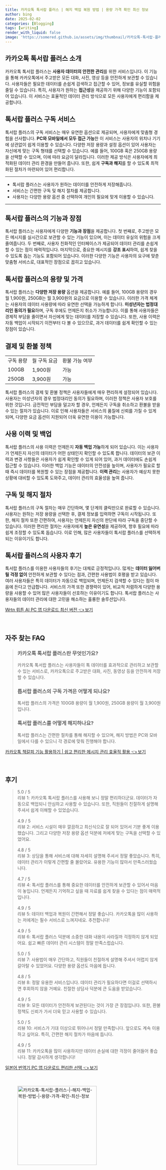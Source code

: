 ```yaml
---
title: 카카오톡 톡서랍 플러스 | 해지 백업 복원 방법 | 용량 가격 확인 최신 정보
author: bing
date: 2025-02-02
categories: [Blogging]
tags: [writing]
render_with_liquid: false
image: 'https://somered.github.io/assets/img/thumbnail/카카오톡-톡서랍-플러스-|-해지-백업-복원-방법-|-용량-가격-확인-최신-정보.webp'
---
```



<h2 id="카카오톡 톡서랍 플러스 소개">카카오톡 톡서랍 플러스 소개</h2>

<p>카카오톡 톡서랍 플러스는 <b>사용자 데이터의 안전한 관리</b>를 위한 서비스입니다. 이 기능을 통해 카카오톡에서 주고받은 모든 대화, 사진, 영상 등을 안전하게 보관할 수 있습니다. 사용자들은 필요한 데이터를 손쉽게 검색하고 접근할 수 있어, 정보를 유실할 위험을 줄일 수 있습니다. 특히, 사용자가 원하는 <b>접근성</b>을 제공하기 위해 다양한 기능이 포함되어 있습니다. 이 서비스는 효율적인 데이터 관리 방식으로 모든 사용자에게 편리함을 제공합니다.</p>

<h2 id="톡서랍 플러스 구독 서비스">톡서랍 플러스 구독 서비스</h2>

<p>톡서랍 플러스의 구독 서비스는 매우 유연한 옵션으로 제공되며, 사용자에게 맞춤형 경험을 선사합니다. <b>PC와 모바일에서 모두 접근 가능</b>한 이 서비스는 사용자의 위치나 기기에 상관없이 쉽게 이용할 수 있습니다. 다양한 저장 용량과 설정 옵션이 있어 사용자는 자신에게 맞는 구독 형태를 선택할 수 있습니다. 예를 들어, 100GB 혹은 250GB 용량을 선택할 수 있으며, 이에 따라 요금이 달라집니다. 이러한 제공 방식은 사용자에게 최적화된 데이터 관리 환경을 만들어 줍니다. 또한, 쉽게 <b>구독과 해지</b>를 할 수 있도록 최적화된 절차가 마련되어 있어 편리합니다.</p>

<hr />

<ul>
    <li>톡서랍 플러스는 사용자가 원하는 데이터를 안전하게 저장해줍니다.</li>
    <li>서비스는 간편한 구독 및 해지 절차를 제공합니다.</li>
    <li>사용자는 다양한 용량 옵션 중 선택하여 개인의 필요에 맞게 이용할 수 있습니다.</li>
</ul>

<hr />

<h2 id="톡서랍 플러스의 기능과 장점">톡서랍 플러스의 기능과 장점</h2>

<p>톡서랍 플러스는 사용자에게 다양한 <b>기능과 장점</b>을 제공합니다. 첫 번째로, 주고받은 모든 메시지를 실시간으로 보관할 수 있는 기능이 있으며, 이는 데이터 유실의 위험을 크게 줄여줍니다. 두 번째로, 사용자 친화적인 인터페이스가 제공되어 데이터 관리를 손쉽게 할 수 있는 점이 매력적입니다. 마지막으로, 중요한 메시지를 <b>강조 표시</b>하여, 쉽게 찾을 수 있도록 돕는 기능도 포함되어 있습니다. 이러한 다양한 기능은 사용자의 요구에 맞춘 맞춤형 서비스로, 대표적인 장점으로 꼽히고 있습니다.</p>

<h2 id="톡서랍 플러스의 용량 및 가격">톡서랍 플러스의 용량 및 가격</h2>

<p>톡서랍 플러스는 <b>다양한 저장 용량</b> 옵션을 제공합니다. 예를 들어, 100GB 용량의 경우 월 1,900원, 250GB는 월 3,900원의 요금으로 이용할 수 있습니다. 이러한 가격 체계는 사용자의 데이터 사용량에 따라 유연한 선택을 가능하게 합니다. <b>미성년자는 법정대리인 동의가 필요</b>하며, 구독 후에도 언제든지 취소가 가능합니다. 이를 통해 사용자들은 경제적 부담을 줄이면서 자신에게 맞는 데이터를 저장할 수 있습니다. 또한, 사용 이력은 자동 백업이 시작되기 이전부터 다 볼 수 있으므로, 과거 데이터를 쉽게 확인할 수 있는 장점이 있습니다.</p>

<h2 id="결제 및 환불 정책">결제 및 환불 정책</h2>

<table>
    <tr>
        <td>구독 용량</td>
        <td>월 구독 요금</td>
        <td>환불 가능 여부</td>
    </tr>
    <tr>
        <td>100GB</td>
        <td>1,900원</td>
        <td>가능</td>
    </tr>
    <tr>
        <td>250GB</td>
        <td>3,900원</td>
        <td>가능</td>
    </tr>
</table>

<p>톡서랍 플러스의 결제 및 환불 정책은 사용자들에게 매우 편리하게 설정되어 있습니다. 사용자는 미성년자의 경우 법정대리인 동의가 필요하며, 이러한 정책은 사용자 보호를 위한 것입니다. 금전적인 부담을 덜고자 할 경우, 언제든지 구독을 취소하고 환불을 받을 수 있는 절차가 있습니다. 이로 인해 사용자들은 서비스의 품질에 신뢰를 가질 수 있게 되며, 다양한 요금 옵션이 지원되어 더욱 유연한 이용이 가능합니다.</p>

<h2 id="사용 이력 및 백업">사용 이력 및 백업</h2>

<p>톡서랍 플러스의 사용 이력은 언제든지 <b>자동 백업 가능</b>하게 되어 있습니다. 이는 사용자가 언제든지 자신의 데이터가 어떤 상태인지 확인할 수 있도록 합니다. 데이터의 보관 이력과 변경 사항들은 사용자가 쉽게 확인할 수 있게 되어 있어, 과거 데이터에도 손쉽게 접근할 수 있습니다. 이러한 백업 기능은 데이터의 안전성을 높이며, 사용자가 필요로 할 때 즉시 데이터를 복원할 수 있는 장점을 제공합니다. <b>이력 관리</b>는 사용자가 예상치 못한 상황에 대비할 수 있도록 도와주고, 데이터 관리의 효율성을 높여 줍니다.</p>

<h2 id="구독 및 해지 절차">구독 및 해지 절차</h2>

<p>톡서랍 플러스의 구독 절차는 매우 간단하며, 몇 단계의 클릭만으로 완료할 수 있습니다. 사용자는 원하는 저장 용량을 선택한 후, 결제 정보를 입력하면 구독이 시작됩니다. 또한, 해지 절차 또한 간편하여, 사용자는 언제든지 자신의 판단에 따라 구독을 중단할 수 있습니다. 이러한 편리한 절차는 사용자에게 <b>높은 유연성</b>을 제공하여, 향후 필요에 따라 쉽게 조정할 수 있도록 돕습니다. 이로 인해, 많은 사용자들이 톡서랍 플러스를 선택하게 되는 이유이기도 합니다.</p>

<h2 id="톡서랍 플러스의 사용자 후기">톡서랍 플러스의 사용자 후기</h2>

<p>톡서랍 플러스를 이용한 사용자들의 후기는 대체로 긍정적입니다. 많게는 <b>데이터 잃어버릴 걱정 없이</b> 안전하게 보관할 수 있다는 점과, 간편한 사용법이 호평을 받고 있습니다. 여러 사용자들은 특히 데이터가 자동으로 백업되며, 언제든지 검색할 수 있다는 점이 마음에 든다고 언급합니다. 서비스의 가격 또한 경쟁력이 있어, 비교적 저렴하게 다양한 용량을 사용할 수 있어 많은 사용자들이 선호하는 이유이기도 합니다. 톡서랍 플러스는 사용자들의 데이터 관리에 대한 고민을 해소하는 훌륭한 솔루션입니다.</p>


<p><a class="click-button" title="Wrtn 뤼튼 AI PC 앱 다운로드 최신 버전" href="https://somered.github.io/posts/Wrtn-%EB%A4%BC%ED%8A%BC-AI-PC-%EC%95%B1-%EB%8B%A4%EC%9A%B4%EB%A1%9C%EB%93%9C-%EC%B5%9C%EC%8B%A0-%EB%B2%84%EC%A0%84/" rel="dofollow">Wrtn 뤼튼 AI PC 앱 다운로드 최신 버전 👈 보기</a></p><br>
<h2 id='자주_찾는_FAQ'>자주 찾는 FAQ</h2>
<div itemscope="" itemtype="https://schema.org/FAQPage"> 
<blockquote> 
<div itemscope="" itemprop="mainEntity" itemtype="https://schema.org/Question"> 
<h3 itemprop="name">카카오톡 톡서랍 플러스란 무엇인가요?</h3> 
<div itemscope="" itemprop="acceptedAnswer" itemtype="https://schema.org/Answer"> 
<span itemprop="text"> 
<p>카카오톡 톡서랍 플러스는 사용자들이 톡 데이터를 효과적으로 관리하고 보관할 수 있는 서비스로, 카카오톡으로 주고받은 대화, 사진, 동영상 등을 안전하게 저장할 수 있습니다.</p> 
</span> 
</div> 
</div> 

<div itemscope="" itemprop="mainEntity" itemtype="https://schema.org/Question"> 
<h3 itemprop="name">톱서랍 플러스의 구독 가격은 어떻게 되나요?</h3> 
<div itemscope="" itemprop="acceptedAnswer" itemtype="https://schema.org/Answer"> 
<span itemprop="text"> 
<p>톡서랍 플러스의 가격은 100GB 용량이 월 1,900원, 250GB 용량이 월 3,900원입니다.</p> 
</span> 
</div> 
</div> 

<div itemscope="" itemprop="mainEntity" itemtype="https://schema.org/Question"> 
<h3 itemprop="name">톡서랍 플러스를 어떻게 해지하나요?</h3> 
<div itemscope="" itemprop="acceptedAnswer" itemtype="https://schema.org/Answer"> 
<span itemprop="text"> 
<p>톡서랍 플러스는 간편한 절차를 통해 해지할 수 있으며, 해지 방법은 PC와 모바일에서 다를 수 있으니 각 경로에 맞춰 진행해야 합니다.</p> 
</span> 
</div> 
</div> 
</blockquote> 
</div>
<p><a class="click-button" title="카카오톡 책갈피 기능 활용하기 | 쉽고 편리한 메시지 관리 효율적 활용" href="https://somered.github.io/posts/%EC%B9%B4%EC%B9%B4%EC%98%A4%ED%86%A1-%EC%B1%85%EA%B0%88%ED%94%BC-%EA%B8%B0%EB%8A%A5-%ED%99%9C%EC%9A%A9%ED%95%98%EA%B8%B0-%EC%89%BD%EA%B3%A0-%ED%8E%B8%EB%A6%AC%ED%95%9C-%EB%A9%94%EC%8B%9C%EC%A7%80-%EA%B4%80%EB%A6%AC-%ED%9A%A8%EC%9C%A8%EC%A0%81-%ED%99%9C%EC%9A%A9/" rel="dofollow">카카오톡 책갈피 기능 활용하기 | 쉽고 편리한 메시지 관리 효율적 활용 👈 보기</a></p><br>
<h2 id='후기'>후기</h2>
<div itemscope itemtype="https://schema.org/Product">
  <blockquote>
  <div itemprop="review" itemscope itemtype="https://schema.org/Review">
      <div itemprop="reviewRating" itemscope itemtype="https://schema.org/Rating"> <span itemprop="ratingValue">5.0</span> / <span itemprop="bestRating">5</span> </div>
      <span itemprop="reviewBody">리뷰 1: 카카오톡 톡서랍 플러스를 사용해 보니 정말 편리하더군요. 데이터가 자동으로 백업되니 안심하고 사용할 수 있습니다. 또한, 직원들이 친절하게 설명해 주셔서 쉽게 이해할 수 있었습니다.</span>
  </div>
  <br>
  <div itemprop="review" itemscope itemtype="https://schema.org/Review">
      <div itemprop="reviewRating" itemscope itemtype="https://schema.org/Rating"> <span itemprop="ratingValue">4.9</span> / <span itemprop="bestRating">5</span> </div>
      <span itemprop="reviewBody">리뷰 2: 서비스 시설이 매우 깔끔하고 최신식으로 잘 되어 있어서 기분 좋게 이용했습니다. 그리고 다양한 저장 용량 옵션 덕분에 저에게 맞는 구독을 선택할 수 있었어요.</span>
  </div>
  <br>
  <div itemprop="review" itemscope itemtype="https://schema.org/Review">
      <div itemprop="reviewRating" itemscope itemtype="https://schema.org/Rating"> <span itemprop="ratingValue">4.8</span> / <span itemprop="bestRating">5</span> </div>
      <span itemprop="reviewBody">리뷰 3: 상담을 통해 서비스에 대해 자세히 설명해 주셔서 정말 좋았습니다. 특히, 데이터 관리가 이렇게 간편할 줄 몰랐어요. 유용한 기능이 많아서 만족스러웠습니다.</span>
  </div>
  <br>
  <div itemprop="review" itemscope itemtype="https://schema.org/Review">
      <div itemprop="reviewRating" itemscope itemtype="https://schema.org/Rating"> <span itemprop="ratingValue">4.7</span> / <span itemprop="bestRating">5</span> </div>
      <span itemprop="reviewBody">리뷰 4: 톡서랍 플러스를 통해 중요한 데이터를 안전하게 보관할 수 있어서 마음이 놓입니다. 언제든지 기억하고 싶을 때 자료를 쉽게 찾을 수 있다는 점이 매력적입니다.</span>
  </div>
  <br>
  <div itemprop="review" itemscope itemtype="https://schema.org/Review">
      <div itemprop="reviewRating" itemscope itemtype="https://schema.org/Rating"> <span itemprop="ratingValue">4.9</span> / <span itemprop="bestRating">5</span> </div>
      <span itemprop="reviewBody">리뷰 5: 데이터 백업과 복원이 간편해서 정말 좋습니다. 카카오톡을 많이 사용하는 저에게는 필수 서비스로 느껴지네요. 추천합니다!</span>
  </div>
  <br>
  <div itemprop="review" itemscope itemtype="https://schema.org/Review">
      <div itemprop="reviewRating" itemscope itemtype="https://schema.org/Rating"> <span itemprop="ratingValue">4.9</span> / <span itemprop="bestRating">5</span> </div>
      <span itemprop="reviewBody">리뷰 6: 톡서랍 플러스 덕분에 소중한 대화 내용이 사라질까 걱정하지 않게 되었어요. 쉽고 빠른 데이터 관리 시스템이 정말 만족스럽습니다.</span>
  </div>
  <br>
  <div itemprop="review" itemscope itemtype="https://schema.org/Review">
      <div itemprop="reviewRating" itemscope itemtype="https://schema.org/Rating"> <span itemprop="ratingValue">5.0</span> / <span itemprop="bestRating">5</span> </div>
      <span itemprop="reviewBody">리뷰 7: 사용법이 매우 간단하고, 직원들이 친절하게 설명해 주셔서 어렵지 않게 갈아탈 수 있었어요. 다양한 용량 옵션도 마음에 듭니다.</span>
  </div>
  <br>
  <div itemprop="review" itemscope itemtype="https://schema.org/Review">
      <div itemprop="reviewRating" itemscope itemtype="https://schema.org/Rating"> <span itemprop="ratingValue">4.8</span> / <span itemprop="bestRating">5</span> </div>
      <span itemprop="reviewBody">리뷰 8: 정말 유용한 서비스입니다. 데이터 관리가 필요하다면 이걸로 선택하시면 후회하지 않을 거예요. 친절한 상담사 덕분에 큰 도움을 받았습니다.</span>
  </div>
  <br>
  <div itemprop="review" itemscope itemtype="https://schema.org/Review">
      <div itemprop="reviewRating" itemscope itemtype="https://schema.org/Rating"> <span itemprop="ratingValue">4.9</span> / <span itemprop="bestRating">5</span> </div>
      <span itemprop="reviewBody">리뷰 9: 모든 데이터가 안전하게 보관된다는 것이 가장 큰 장점입니다. 또한, 환불 정책도 신뢰가 가서 더욱 믿고 사용할 수 있습니다.</span>
  </div>
  <br>
  <div itemprop="review" itemscope itemtype="https://schema.org/Review">
      <div itemprop="reviewRating" itemscope itemtype="https://schema.org/Rating"> <span itemprop="ratingValue">5.0</span> / <span itemprop="bestRating">5</span> </div>
      <span itemprop="reviewBody">리뷰 10: 서비스가 기대 이상으로 뛰어나서 정말 만족합니다. 앞으로도 계속 이용하고 싶어요. 특히, 간편한 해지 절차가 마음에 듭니다.</span>
  </div>
  <br>
  <div itemprop="review" itemscope itemtype="https://schema.org/Review">
      <div itemprop="reviewRating" itemscope itemtype="https://schema.org/Rating"> <span itemprop="ratingValue">4.9</span> / <span itemprop="bestRating">5</span> </div>
      <span itemprop="reviewBody">리뷰 11: 카카오톡을 많이 사용하지만 데이터 손실에 대한 걱정이 줄어들어 좋습니다. 정말 감사하게 생각합니다!</span>
  </div>
  </blockquote>
</div>
<p><a class="click-button" title="일본어 번역기 PC 앱 다운로드 편리한 선택" href="https://somered.github.io/posts/%EC%9D%BC%EB%B3%B8%EC%96%B4-%EB%B2%88%EC%97%AD%EA%B8%B0-PC-%EC%95%B1-%EB%8B%A4%EC%9A%B4%EB%A1%9C%EB%93%9C-%ED%8E%B8%EB%A6%AC%ED%95%9C-%EC%84%A0%ED%83%9D/" rel="dofollow">일본어 번역기 PC 앱 다운로드 편리한 선택 👈 보기</a></p><br>
<figure class="image"><img src="https://somered.github.io/assets/img/thumbnail/카카오톡-톡서랍-플러스-|-해지-백업-복원-방법-|-용량-가격-확인-최신-정보.webp" alt="카카오톡-톡서랍-플러스-|-해지-백업-복원-방법-|-용량-가격-확인-최신-정보" width="256" height="256"></figure>